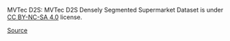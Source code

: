 MVTec D2S: MVTec D2S Densely Segmented Supermarket Dataset is under [CC BY-NC-SA 4.0](https://creativecommons.org/licenses/by-nc-sa/4.0/legalcode) license.

[Source](https://www.mvtec.com/company/research/datasets/mvtec-d2s)